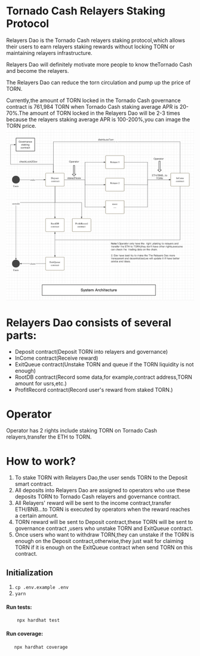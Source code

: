 # Tornado Cash Relayers Staking Protocol

Relayers Dao is the Tornado Cash relayers staking protocol,which allows their users to earn relayers staking rewards without locking TORN or maintaining relayers infrastructure.

Relayers Dao will definitely motivate more people to know theTornado Cash and become the relayers.

The Relayers Dao can reduce the torn circulation and pump up the price of TORN.

Currently,the amount of TORN locked in the Tornado Cash governance contract is 761,984 TORN when Tornado Cash staking average APR is 20-70%.The amount of TORN locked in the Relayers Dao will be 2-3 times because the relayers staking average APR is 100-200%,you can image the TORN price.
![image](docs/system_architecture.png)



# Relayers Dao consists of several parts:
- Deposit contract(Deposit TORN into relayers and governance)
- InCome contract(Receive reward)
- ExitQueue contract(Unstake TORN and queue if the TORN liquidity is not enough)
- RootDB contract(Record some data,for example,contract address,TORN amount for usrs,etc.)
- ProfitRecord contract(Record user's reward from staked TORN.)

# Operator
Operator has 2 rights include staking TORN on Tornado Cash relayers,transfer the ETH to TORN.

# How to work?
1. To stake TORN with Relayers Dao,the user sends TORN to the Deposit smart contract.
1. All deposits into Relayers Dao are assigned to operators who use these deposits TORN to Tornado Cash relayers and governance contract.
1. All Relayers' reward will be sent to the income contract,transfer ETH/BNB...to TORN is executed by operators when the reward reaches a certain amount.
1. TORN reward will be sent to Deposit contract,these TORN will be sent to governance contract ,users who unstake TORN and ExitQueue contract.
1. Once users who want to withdraw TORN,they can unstake if the TORN is enough on the Deposit contract,otherwise,they just wait for claiming TORN if it is enough on the ExitQueue contract when send TORN on this contract.


## Initialization

1. `cp .env.example .env`
2. `yarn`

#### Run tests:

```
    npx hardhat test
```

#### Run coverage:

```
   npx hardhat coverage
```
